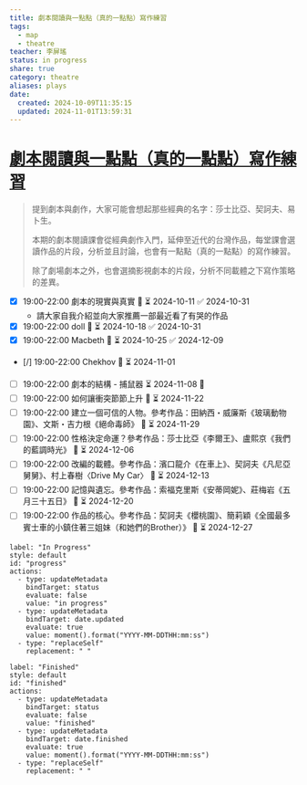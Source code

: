 ```yaml
---
title: 劇本閱讀與一點點（真的一點點）寫作練習
tags:
  - map
  - theatre
teacher: 李屏瑤
status: in progress
share: true
category: theatre
aliases: plays
date:
  created: 2024-10-09T11:35:15
  updated: 2024-11-01T13:59:31
---
```

# [劇本閱讀與一點點（真的一點點）寫作練習](https://yudian.org/learning/2024s4fri)  
  
> 提到劇本與劇作，大家可能會想起那些經典的名字：莎士比亞、契訶夫、易卜生。  
>   
> 本期的劇本閱讀課會從經典劇作入門，延伸至近代的台灣作品，每堂課會選讀作品的片段，分析並且討論，也會有一點點（真的一點點）的寫作練習。  
>   
> 除了劇場劇本之外，也會選摘影視劇本的片段，分析不同載體之下寫作策略的差異。  
  
<!-- more -->    
  
- [x] 19:00-22:00 劇本的現實與真實 🔽 ⏳ 2024-10-11 ✅ 2024-10-31  
	- 請大家自我介紹並向大家推薦一部最近看了有哭的作品  
- [x] 19:00-22:00 doll 🔽 ⏳ 2024-10-18 ✅ 2024-10-31  
- [x] 19:00-22:00 Macbeth 🔽 ⏳ 2024-10-25 ✅ 2024-12-09  
- [/] 19:00-22:00 Chekhov 🔽 ⏳ 2024-11-01  
- [ ] 19:00-22:00 劇本的結構 - 捕鼠器 ⏳ 2024-11-08 🔽   
- [ ] 19:00-22:00 如何讓衝突節節上升 🔽 ⏳ 2024-11-22  
- [ ] 19:00-22:00 建立一個可信的人物。參考作品：田納西・威廉斯《玻璃動物園》、文斯・吉力根《絕命毒師》 🔽 ⏳ 2024-11-29  
- [ ] 19:00-22:00 性格決定命運？參考作品：莎士比亞《李爾王》、盧熙京《我們的藍調時光》 🔽 ⏳ 2024-12-06  
- [ ] 19:00-22:00 改編的載體。參考作品：濱口龍介《在車上》、契訶夫《凡尼亞舅舅》、村上春樹〈Drive My Car〉 🔽 ⏳ 2024-12-13  
- [ ] 19:00-22:00 記憶與遺忘。參考作品：索福克里斯《安蒂岡妮》、莊梅岩《五月三十五日》 🔽 ⏳ 2024-12-20  
- [ ] 19:00-22:00 作品的核心。參考作品：契訶夫《櫻桃園》、簡莉穎《全國最多賓士車的小鎮住著三姐妹（和她們的Brother）》 🔽 ⏳ 2024-12-27  
  
```meta-bind-button  
label: "In Progress"  
style: default  
id: "progress"  
actions:  
  - type: updateMetadata  
    bindTarget: status  
    evaluate: false  
    value: "in progress"  
  - type: updateMetadata  
    bindTarget: date.updated  
    evaluate: true  
    value: moment().format("YYYY-MM-DDTHH:mm:ss")  
  - type: "replaceSelf"  
    replacement: " "  
```  
```meta-bind-button  
label: "Finished"  
style: default  
id: "finished"  
actions:  
  - type: updateMetadata  
    bindTarget: status  
    evaluate: false  
    value: "finished"  
  - type: updateMetadata  
    bindTarget: date.finished  
    evaluate: true  
    value: moment().format("YYYY-MM-DDTHH:mm:ss")  
  - type: "replaceSelf"  
    replacement: " "      
```